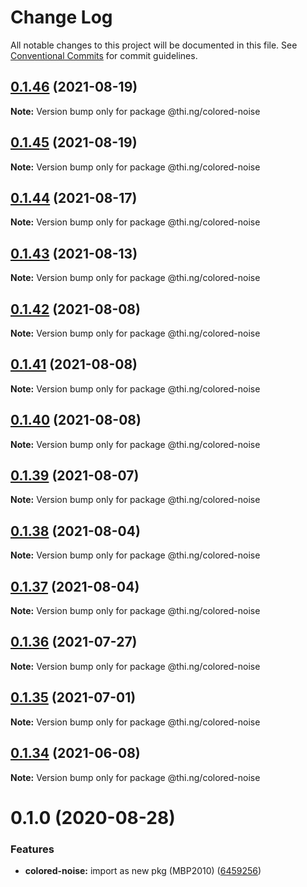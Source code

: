 # Change Log

All notable changes to this project will be documented in this file.
See [Conventional Commits](https://conventionalcommits.org) for commit guidelines.

## [0.1.46](https://github.com/thi-ng/umbrella/compare/@thi.ng/colored-noise@0.1.45...@thi.ng/colored-noise@0.1.46) (2021-08-19)

**Note:** Version bump only for package @thi.ng/colored-noise





## [0.1.45](https://github.com/thi-ng/umbrella/compare/@thi.ng/colored-noise@0.1.44...@thi.ng/colored-noise@0.1.45) (2021-08-19)

**Note:** Version bump only for package @thi.ng/colored-noise





## [0.1.44](https://github.com/thi-ng/umbrella/compare/@thi.ng/colored-noise@0.1.43...@thi.ng/colored-noise@0.1.44) (2021-08-17)

**Note:** Version bump only for package @thi.ng/colored-noise





## [0.1.43](https://github.com/thi-ng/umbrella/compare/@thi.ng/colored-noise@0.1.42...@thi.ng/colored-noise@0.1.43) (2021-08-13)

**Note:** Version bump only for package @thi.ng/colored-noise





## [0.1.42](https://github.com/thi-ng/umbrella/compare/@thi.ng/colored-noise@0.1.41...@thi.ng/colored-noise@0.1.42) (2021-08-08)

**Note:** Version bump only for package @thi.ng/colored-noise





## [0.1.41](https://github.com/thi-ng/umbrella/compare/@thi.ng/colored-noise@0.1.40...@thi.ng/colored-noise@0.1.41) (2021-08-08)

**Note:** Version bump only for package @thi.ng/colored-noise





## [0.1.40](https://github.com/thi-ng/umbrella/compare/@thi.ng/colored-noise@0.1.39...@thi.ng/colored-noise@0.1.40) (2021-08-08)

**Note:** Version bump only for package @thi.ng/colored-noise





## [0.1.39](https://github.com/thi-ng/umbrella/compare/@thi.ng/colored-noise@0.1.38...@thi.ng/colored-noise@0.1.39) (2021-08-07)

**Note:** Version bump only for package @thi.ng/colored-noise





## [0.1.38](https://github.com/thi-ng/umbrella/compare/@thi.ng/colored-noise@0.1.37...@thi.ng/colored-noise@0.1.38) (2021-08-04)

**Note:** Version bump only for package @thi.ng/colored-noise





## [0.1.37](https://github.com/thi-ng/umbrella/compare/@thi.ng/colored-noise@0.1.36...@thi.ng/colored-noise@0.1.37) (2021-08-04)

**Note:** Version bump only for package @thi.ng/colored-noise





## [0.1.36](https://github.com/thi-ng/umbrella/compare/@thi.ng/colored-noise@0.1.35...@thi.ng/colored-noise@0.1.36) (2021-07-27)

**Note:** Version bump only for package @thi.ng/colored-noise





## [0.1.35](https://github.com/thi-ng/umbrella/compare/@thi.ng/colored-noise@0.1.34...@thi.ng/colored-noise@0.1.35) (2021-07-01)

**Note:** Version bump only for package @thi.ng/colored-noise





## [0.1.34](https://github.com/thi-ng/umbrella/compare/@thi.ng/colored-noise@0.1.33...@thi.ng/colored-noise@0.1.34) (2021-06-08)

**Note:** Version bump only for package @thi.ng/colored-noise





# 0.1.0 (2020-08-28)


### Features

* **colored-noise:** import as new pkg (MBP2010) ([6459256](https://github.com/thi-ng/umbrella/commit/64592562ee4e4374011edc596e28f41b94218b44))
